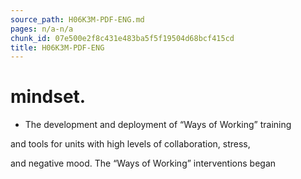```yaml
---
source_path: H06K3M-PDF-ENG.md
pages: n/a-n/a
chunk_id: 07e500e2f8c431e483ba5f5f19504d68bcf415cd
title: H06K3M-PDF-ENG
---
```

# mindset.

- The development and deployment of “Ways of Working” training

and tools for units with high levels of collaboration, stress,

and negative mood. The “Ways of Working” interventions began
